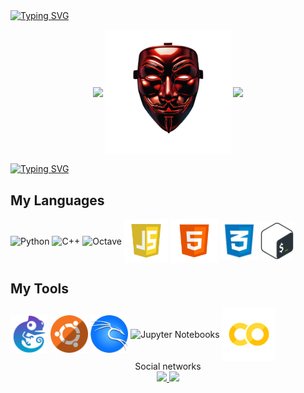 
#
<br>[![Typing SVG](https://readme-typing-svg.herokuapp.com?font=Fira+Code&weight=900&size=50&duration=5000&pause=1000&color=A50000&random=false&width=2000&height=90&lines=HELLO%2CWORLD;DEV+IN+%3CT%3E+(CYBERSECURITY))](https://git.io/typing-svg)

<div align="center">
<img height="130em" align="center" src="https://github-readme-stats.vercel.app/api?username=JWchester&show_icons=true&theme=dark&include_all_commits=true&count_private=true&title_color=FFFFFF&text_color=FFFFFF&icon_color=FFFFFF&bg_color=A50000&"/>

  <img height="200em" align="center" src="https://github.com/JWchester/Icons/blob/main/AnonymousR.png" />
  <img height="130em" align="center" src="https://github-readme-stats.vercel.app/api/top-langs/?username=JWchester&layout=compact&langs_count=7&theme=dark&title_color=FFFFFF&text_color=FFFFFF&icon_color=FFFFFF&bg_color=071DA5&" />
  
</div>

[![Typing SVG](https://readme-typing-svg.herokuapp.com?font=Fira+Code&weight=900&size=50&duration=15000&pause=1000&color=A50000&multiline=true&repeat=false&random=false&width=2000&height=90&lines=-.+---+%2F+-.-.+.-.+..+.+%2F+..-+--+%2F+..+-.+..+--+..+--.+---+%2F+.--.+.-+.-.+.-+%2F+.---+..-+...+-+..+..-.+..+-.-.+.-+.-.+%2F+...+..-+.-+%2F+.--.+.-.+.--.+.-.+..+.-+%2F+..+-.+-.-.+---+--+.--.+.+-+-.+-.-.+..+.-)](https://git.io/typing-svg)


## My Languages

<div align = "left">
<img style = "margin = 10px" align = "center" alt = "Python" height = "60" src = "https://cdn.jsdelivr.net/gh/devicons/devicon/icons/python/python-original.svg" />
<img style = "margin = 10px" align = "center" alt = "C++" height = "60" src = https://cdn.jsdelivr.net/gh/devicons/devicon/icons/cplusplus/cplusplus-original.svg /> 
<img style = "margin = 10px" align = "center" alt = "Octave" height = "65" src="https://cdn.jsdelivr.net/gh/devicons/devicon/icons/matlab/matlab-original.svg" />
<img style = "margin = 10px" align = "center" alt = "JavaScript" height = 70 <img src="https://github.com/JWchester/Icons/blob/main/JavScript.png"/>
<img style = "margin = 10px" align = "center" alt = "HTML5" height = 70 <img src="https://github.com/JWchester/Icons/blob/main/HTML5.png"/>
<img style = "margin = 10px" align = "center" alt = "CSS3" height = 60 <img src="https://github.com/JWchester/Icons/blob/main/CSS3.png"/>
<img style = "margin-right = 100px" align = "center" alt = "CSS3" height = 60 <img src="https://github.com/JWchester/Icons/blob/main/Bash.png"/>

 
</div>

 ##

 ## My Tools
 <div align = "left">
 <img style = "margin = 20px" align = "center" alt = "GNS3" height = "60" src = "https://github.com/JWchester/Icons/blob/main/GNS3.png" />
 <img style = "margin = 10px" align = "center" alt = "Linux Ubuntu" height = "60" src = "https://github.com/JWchester/Icons/blob/main/Linux%20Ubuntu.png" />
 <img style = "margin = 10px" align = "center" alt = "Kali Linux" height = "60" src = "https://github.com/JWchester/Icons/blob/main/Kali%20Linux.png" />
 <img style = "margin = 10px" align = "center" alt = "Jupyter Notebooks" height = "70" src="https://cdn.jsdelivr.net/gh/devicons/devicon/icons/jupyter/jupyter-original-wordmark.svg" />
 <img style = "margin = 10px" align = "center" alt = "Google Colab" height = "85" src = "https://github.com/JWchester/Icons/blob/main/Google%20Colab.png" />
 
  
 </div>

<div align = "center">
Social networks

<div align = "center">
<a href="https://instagram.com/joao.paulo56" alt = "Instagram" target="_blank"> <img src = "https://img.shields.io/badge/Instagram-E4405F?style=for-the-badge&logo=instagram&logoColor=white "target =" _ blank "> </a>
<a href="https://www.linkedin.com/in/jo%C3%A3o-paulo-gomes-barbosa-a1384a1b1/" target="_blank"> <img src = "https://img.shields.io/badge/LinkedIn-0077B5?style=for-the-badge&logo=linkedin&logoColor=white "target =" _ blank "> </a>
 

  


